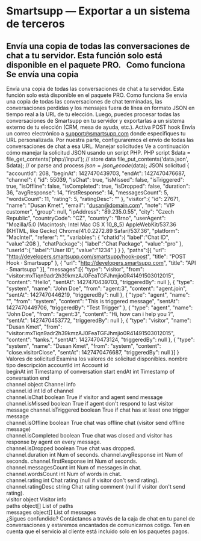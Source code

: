 # Smartsupp — Exportar a un sistema de terceros
## Envía una copia de todas las conversaciones de chat a tu servidor. Esta función solo está disponible en el paquete PRO.   Como funciona Se envía una copia 
Envía una copia de todas las conversaciones de chat a tu servidor.
Esta función solo está disponible en el paquete PRO.
Como funciona
Se envía una copia de todas las conversaciones de chat terminadas, las conversaciones perdidas y los mensajes fuera de línea en formato JSON en tiempo real a la URL de tu elección. Luego, puedes procesar todas las conversaciones de Smartsupp en tu servidor y exportarlas a un sistema externo de tu elección (CRM, mesa de ayuda, etc.).
Activa POST hook
Envía un correo electrónico a support@smartsupp.com donde especifiques tu URL personalizada. Por nuestra parte, configuraremos el envío de todas las conversaciones de chat a esa URL.
Manejar solicitudes
Ve a continuación cómo manejar la solicitud JSON usando un script PHP.
PHP script
$data = file_get_contents('php://input'); // store data file_put_contents('data.json', $data); // or parse and process $json = json_decode($data);
JSON solicitud
{ "accountId": 208, "beginAt": 1427470439703, "endAt": 1427470476687, "channel": { "id": 55039, "isChat": true, "isMissed": false, "isTriggered": true, "isOffline": false, "isCompleted": true, "isDropped": false, "duration": 36, "avgResponse": 14, "firstResponse": 14, "messagesCount": 5, "wordsCount": 11, "rating": 5, "ratingDesc": "" }, "visitor":{ "id": 27671, "name": "Dusan Kmet", "email": "dusan@domain.com", "note": "VIP customer", "group": null, "ipAddress": "89.235.0.55", "city": "Czech Republic", "countryCode": "CZ", "country": "Brno", "userAgent": "Mozilla/5.0 (Macintosh; Intel Mac OS X 10_8_5) AppleWebKit/537.36 (KHTML, like Gecko) Chrome/41.0.2272.89 Safari/537.36", "platform": "MacIntel", "referer": "", "variables": { "chatId":{ "label":"Chat ID", "value":208 }, "chatPackage":{ "label":"Chat Package", "value":"pro" }, "userId":{ "label":"User ID", "value":"1234" } } }, "paths":[{ "url": "http://developers.smartsupp.com/smartsupp/hook-post", "title": "POST Hook · Smartsupp" }, { "url": "http://developers.smartsupp.com", "title": "API · Smartsupp" }], "messages":[{ "type": "visitor", "from": "visitor:mxTiqn9adr2h39kmzAJ0FeaTGFJhmjio0R41491503012015", "content": "Hello", "sentAt": 1427470439703, "triggeredBy": null }, { "type": "system", "name": "John Doe", "from": "agent:3", "content": "agent.join", "sentAt": 1427470446219, "triggeredBy": null }, { "type": "agent", "name": "", "from": "system", "content": "This is triggered message", "sentAt": 1427470449706, "triggeredBy": "Test Trigger" }, { "type": "agent", "name": "John Doe", "from": "agent:3", "content": "Hi, how can i help you ?", "sentAt": 1427470453772, "triggeredBy": null }, { "type": "visitor", "name": "Dusan Kmet", "from": "visitor:mxTiqn9adr2h39kmzAJ0FeaTGFJhmjio0R41491503012015", "content": "tanks.", "sentAt": 1427470473124, "triggeredBy": null }, { "type": "system", "name": "Dusan Kmet", "from": "system", "content": "close.visitorClose", "sentAt": 1427470476687, "triggeredBy": null }] }
Valores de solicitud
Examina los valores de solicitud disponibles.
nombre tipo descripción 
accountId	int	Account id	
beginAt	int	Timestamp of conversation start	
endAt	int	Timestamp of conversation end	
channel	object	Channel info	
channel.id	int	Id of channel	
channel.isChat	boolean	True if visitor and agent send message	
channel.isMissed	boolean	True if agent don't respond to last visitor message	
channel.isTriggered	boolean	True if chat has at least one trigger message	
channel.isOffline	boolean	True chat was offline chat (visitor send offline message)	
channel.isCompleted	boolean	True chat was closed and visitor has response by agent on every message.	
channel.isDropped	boolean	True chat was dropped.	
channel.duration	int	Num of seconds.	
channel.avgResponse	int	Num of seconds.	
channel.firstResponse	int	Num of seconds.	
channel.messagesCount	int	Num of messages in chat.	
channel.wordsCount	int	Num of words in chat.	
channel.rating	int	Chat rating (null if visitor don't send rating).	
channel.ratingDesc	string	Chat rating comment (null if visitor don't send rating).	
visitor	object	Visitor info	
paths	object[]	List of paths	
messages	object[]	List of messages	
¿Sigues confundido? Contáctanos a través de la caja de chat en tu panel de conversaciones y estaremos encantados de comunicarnos cotigo. Ten en cuenta que el servicio al cliente está incluido solo en los paquetes pagos.

